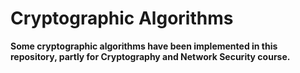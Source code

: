 # Cryptographic Algorithms

**Some cryptographic algorithms have been implemented in this repository, partly for Cryptography and Network Security course.**
